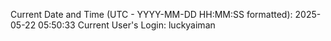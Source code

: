 Current Date and Time (UTC - YYYY-MM-DD HH:MM:SS formatted): 2025-05-22 05:50:33
Current User's Login: luckyaiman
